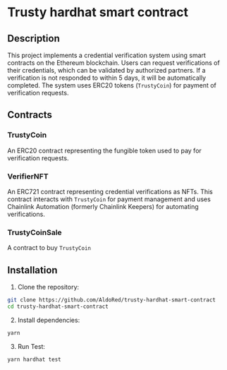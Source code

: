 # Trusty hardhat smart contract

## Description

This project implements a credential verification system using smart contracts on the Ethereum blockchain. Users can request verifications of their credentials, which can be validated by authorized partners. If a verification is not responded to within 5 days, it will be automatically completed. The system uses ERC20 tokens (`TrustyCoin`) for payment of verification requests.

## Contracts

### TrustyCoin

An ERC20 contract representing the fungible token used to pay for verification requests.

### VerifierNFT

An ERC721 contract representing credential verifications as NFTs. This contract interacts with `TrustyCoin` for payment management and uses Chainlink Automation (formerly Chainlink Keepers) for automating verifications.

### TrustyCoinSale

A contract to buy `TrustyCoin`

## Installation

1. Clone the repository:
```bash
git clone https://github.com/AldoRed/trusty-hardhat-smart-contract
cd trusty-hardhat-smart-contract
```

2. Install dependencies:
```bash
yarn
```

3. Run Test:
```bash
yarn hardhat test
```
